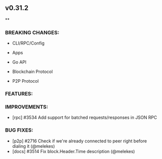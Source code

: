 ## v0.31.2

**

### BREAKING CHANGES:

* CLI/RPC/Config

* Apps

* Go API

* Blockchain Protocol

* P2P Protocol

### FEATURES:

### IMPROVEMENTS:
- [rpc] \#3534 Add support for batched requests/responses in JSON RPC

### BUG FIXES:
- [p2p] \#2716 Check if we're already connected to peer right before dialing it (@melekes)
- [docs] \#3514 Fix block.Header.Time description (@melekes)

